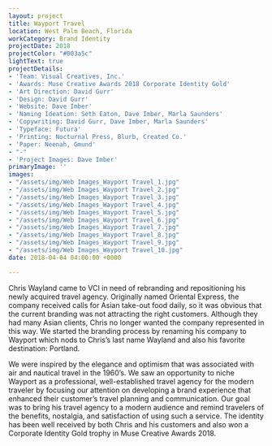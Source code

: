 ```yaml
---
layout: project
title: Wayport Travel
location: West Palm Beach, Florida
workCategory: Brand Identity
projectDate: 2018
projectColor: "#003a5c"
lightText: true
projectDetails:
- 'Team: Visual Creatives, Inc.'
- 'Awards: Muse Creative Awards 2018 Corporate Identity Gold'
- 'Art Direction: David Gurr'
- 'Design: David Gurr'
- 'Website: Dave Imber'
- 'Naming Ideation: Seth Eaton, Dave Imber, Marla Saunders'
- 'Copywriting: David Gurr, Dave Imber, Marla Saunders'
- 'Typeface: Futura'
- 'Printing: Nocturnal Press, Blurb, Created Co.'
- 'Paper: Neenah, Gmund'
- "-"
- 'Project Images: Dave Imber'
primaryImage: ''
images:
- "/assets/img/Web Images_Wayport Travel_1.jpg"
- "/assets/img/Web Images_Wayport Travel_2.jpg"
- "/assets/img/Web Images_Wayport Travel_3.jpg"
- "/assets/img/Web Images_Wayport Travel_4.jpg"
- "/assets/img/Web Images_Wayport Travel_5.jpg"
- "/assets/img/Web Images_Wayport Travel_6.jpg"
- "/assets/img/Web Images_Wayport Travel_7.jpg"
- "/assets/img/Web Images_Wayport Travel_8.jpg"
- "/assets/img/Web Images_Wayport Travel_9.jpg"
- "/assets/img/Web Images_Wayport Travel_10.jpg"
date: 2018-04-04 04:00:00 +0000

---
```

Chris Wayland came to VCI in need of rebranding and repositioning his newly acquired travel agency. Originally named Oriental Express, the company received calls for Asian take-out food daily, so it was obvious that the current branding was not attracting the right customers. Although they had many Asian clients, Chris no longer wanted the company represented in this way. We started the branding process by renaming his company to Wayport which nods to Chris’s last name Wayland and also his favorite destination: Portland.

We were inspired by the elegance and optimism that was associated with air and nautical travel in the 1960’s. We saw an opportunity to niche Wayport as a professional, well-established travel agency for the modern traveler by focusing our attention on developing a brand experience that enhanced their customer’s travel planning and communication. Our goal was to bring his travel agency to a modern audience and remind travelers of the benefits, nostalgia, and satisfaction of using such a service. The identity has been well received by both Chris and his customers and also won a Corporate Identity Gold trophy in Muse Creative Awards 2018.